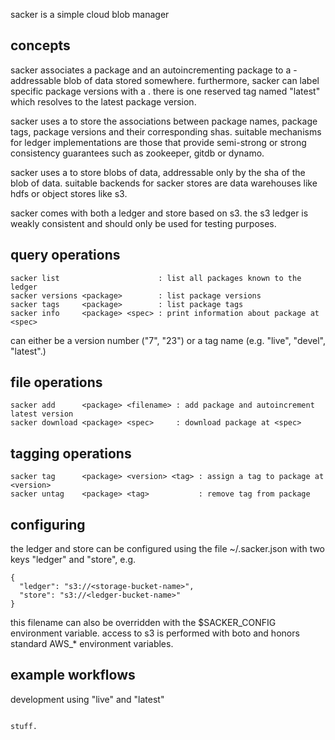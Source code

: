 sacker is a simple cloud blob manager

concepts
--------

sacker associates a package <name> and an autoincrementing package <version>
to a <sha>-addressable blob of data stored somewhere.  furthermore, sacker
can label specific package versions with a <tag>.  there is one reserved
tag named "latest" which resolves to the latest package version.

sacker uses a <ledger> to store the associations between package names,
package tags, package versions and their corresponding shas.  suitable
mechanisms for ledger implementations are those that provide semi-strong or
strong consistency guarantees such as zookeeper, gitdb or dynamo.

sacker uses a <store> to store blobs of data, addressable only by the sha of
the blob of data.  suitable backends for sacker stores are data warehouses
like hdfs or object stores like s3.

sacker comes with both a ledger and store based on s3.  the s3 ledger is
weakly consistent and should only be used for testing purposes.


query operations
----------------

    sacker list                      : list all packages known to the ledger
    sacker versions <package>        : list package versions
    sacker tags     <package>        : list package tags
    sacker info     <package> <spec> : print information about package at <spec>

<spec> can either be a version number ("7", "23") or a tag name (e.g.
"live", "devel", "latest".)


file operations
---------------

    sacker add      <package> <filename> : add package and autoincrement latest version
    sacker download <package> <spec>     : download package at <spec>


tagging operations
------------------

    sacker tag      <package> <version> <tag> : assign a tag to package at <version>
    sacker untag    <package> <tag>           : remove tag from package


configuring
-----------

the ledger and store can be configured using the file ~/.sacker.json with
two keys "ledger" and "store", e.g.

    {
      "ledger": "s3://<storage-bucket-name>",
      "store": "s3://<ledger-bucket-name>"
    }

this filename can also be overridden with the $SACKER_CONFIG environment variable.  access
to s3 is performed with boto and honors standard AWS_* environment variables.


example workflows
-----------------


development using "live" and "latest"
~~~~~~~~~~~~~~~~~~~~~~~~~~~~~~~~~~~~~

stuff.